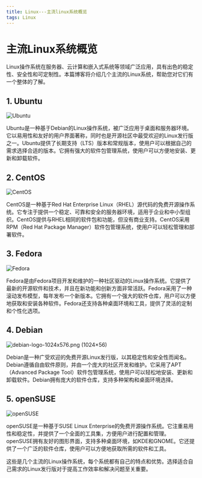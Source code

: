 ```yaml
---
title: Linux---主流linux系统概览
tags: Linux
---
```


# 主流Linux系统概览

Linux操作系统在服务器、云计算和嵌入式系统等领域广泛应用，具有出色的稳定性、安全性和可定制性。本篇博客将介绍几个主流的Linux系统，帮助您对它们有一个整体的了解。

## 1. Ubuntu

![Ubuntu](https://assets.ubuntu.com/v1/a7e3c509-Canonical%20Ubuntu.svg)

Ubuntu是一种基于Debian的Linux操作系统，被广泛应用于桌面和服务器环境。它以易用性和友好的用户界面著称，同时也是开源社区中最受欢迎的Linux发行版之一。Ubuntu提供了长期支持（LTS）版本和常规版本，使用户可以根据自己的需求选择合适的版本。它拥有强大的软件包管理系统，使用户可以方便地安装、更新和卸载软件。

## 2. CentOS

![CentOS](https://wiki.centos.org/ArtWork/Brand/Logo?action=AttachFile&do=get&target=centos-logo-light.png)

CentOS是一种基于Red Hat Enterprise Linux（RHEL）源代码的免费开源操作系统。它专注于提供一个稳定、可靠和安全的服务器环境，适用于企业和中小型组织。CentOS提供与RHEL相同的软件包和功能，但没有商业支持。CentOS采用RPM（Red Hat Package Manager）软件包管理系统，使用户可以轻松管理和部署软件。

## 3. Fedora

![Fedora](https://www.fedoraproject.org/w/uploads/2/2d/Logo_fedoralogo.png)

Fedora是由Fedora项目开发和维护的一种社区驱动的Linux操作系统。它提供了最新的开源软件和技术，并且在新功能和创新方面非常活跃。Fedora采用了一种滚动发布模型，每年发布一个新版本。它拥有一个强大的软件仓库，用户可以方便地获取和安装各种软件。Fedora还支持各种桌面环境和工具，提供了灵活的定制和个性化选项。

## 4. Debian

![debian-logo-1024x576.png (1024×56)](https://www.debian.org/Pics/debian-logo-1024x576.png)

Debian是一种广受欢迎的免费开源Linux发行版，以其稳定性和安全性而闻名。Debian遵循自由软件原则，并由一个庞大的社区开发和维护。它采用了APT（Advanced Package Tool）软件包管理系统，使用户可以轻松地安装、更新和卸载软件。Debian拥有庞大的软件仓库，支持多种架构和桌面环境选择。

## 5. openSUSE

![openSUSE](https://static.opensuse.org/favicon.svg)

openSUSE是一种基于SUSE Linux Enterprise的免费开源操作系统。它注重易用性和稳定性，并提供了一个全面的工具集，方便用户进行配置和管理。openSUSE拥有友好的图形界面，支持多种桌面环境，如KDE和GNOME。它还提供了一个广泛的软件仓库，使用户可以方便地获取所需的软件和工具。

这些是几个主流的Linux操作系统，每个系统都有自己的特点和优势。选择适合自己需求的Linux发行版对于提高工作效率和解决问题至关重要。